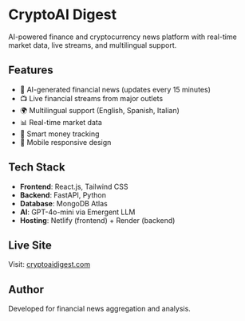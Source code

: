 # CryptoAI Digest

AI-powered finance and cryptocurrency news platform with real-time market data, live streams, and multilingual support.

## Features

- 🤖 AI-generated financial news (updates every 15 minutes)
- 📺 Live financial streams from major outlets
- 🌍 Multilingual support (English, Spanish, Italian)
- 📊 Real-time market data
- 🎯 Smart money tracking
- 📱 Mobile responsive design

## Tech Stack

- **Frontend**: React.js, Tailwind CSS
- **Backend**: FastAPI, Python
- **Database**: MongoDB Atlas
- **AI**: GPT-4o-mini via Emergent LLM
- **Hosting**: Netlify (frontend) + Render (backend)

## Live Site

Visit: [cryptoaidigest.com](https://cryptoaidigest.com)

## Author

Developed for financial news aggregation and analysis.
